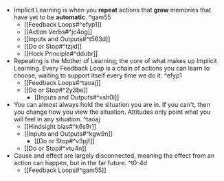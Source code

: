 - Implicit Learning is when you **repeat** actions that **grow** memories that have yet to be **automatic**. ^gam55
	- [[Feedback Loops#^efyp1]]
	- [[Action Verbs#^jc4og]]
	- [[Inputs and Outputs#^t563d]]
	- [[Do or Stop#^tzjid]]
	- [[Hock Principle#^ddubr]]
- Repeating is the Mother of Learning; the core of what makes up Implicit Learning.
    Every Feedback Loop is a chain of actions you can learn to choose, waiting to support itself every time we do it. ^efyp1
	- [[Feedback Loops#^taoaj]]
	- [[Do or Stop#^2y3be]]
    	- [[Inputs and Outputs#^xsh0i]]
- You can almost always hold the situation you are in. If you can't, then you change how you view the situation. Attitudes only point what you will feel in any situation. ^taoaj
    - [[Hindsight bias#^k6s9r]]
    - [[Inputs and Outputs#^kgw9n]]
        - [[Do or Stop#^v3pjf]]
    - [[Do or Stop#^vtu4n]]
- Cause and effect are largely disconnected, meaning the effect from an action can happen, but in the far future. ^t0-4d
    - [[Feedback Loops#^gam55]]

